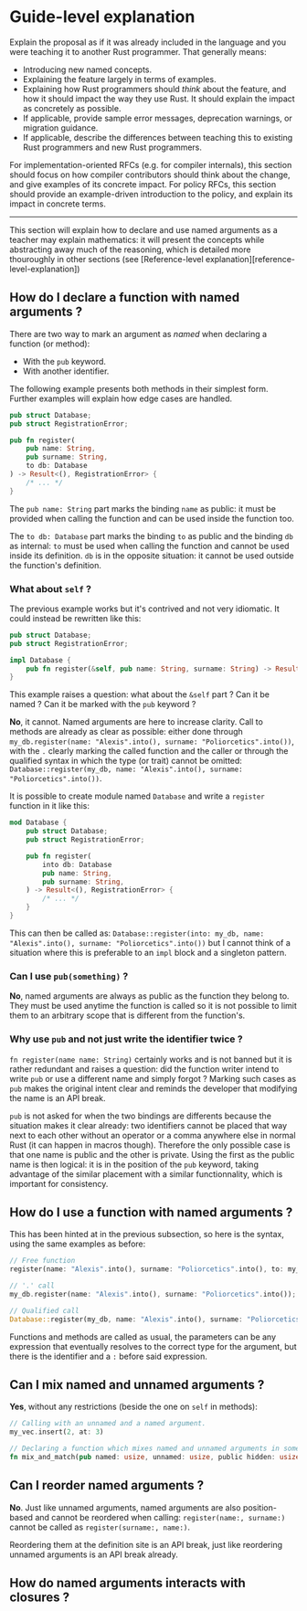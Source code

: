 # Guide-level explanation

[guide-level-explanation]: #guide-level-explanation

Explain the proposal as if it was already included in the language and you were teaching it to
another Rust programmer. That generally means:

- Introducing new named concepts.
- Explaining the feature largely in terms of examples.
- Explaining how Rust programmers should _think_ about the feature, and how it should impact the way
  they use Rust. It should explain the impact as concretely as possible.
- If applicable, provide sample error messages, deprecation warnings, or migration guidance.
- If applicable, describe the differences between teaching this to existing Rust programmers and new
  Rust programmers.

For implementation-oriented RFCs (e.g. for compiler internals), this section should focus on how
compiler contributors should think about the change, and give examples of its concrete impact. For
policy RFCs, this section should provide an example-driven introduction to the policy, and explain
its impact in concrete terms.

---

This section will explain how to declare and use named arguments as a teacher may explain
mathematics: it will present the concepts while abstracting away much of the reasoning, which is
detailed more thouroughly in other sections (see [Reference-level
explanation][reference-level-explanation])

## How do I declare a function with named arguments ?

There are two way to mark an argument as _named_ when declaring a function (or method):

- With the `pub` keyword.
- With another identifier.

The following example presents both methods in their simplest form. Further examples will explain
how edge cases are handled.

```rust
pub struct Database;
pub struct RegistrationError;

pub fn register(
    pub name: String,
    pub surname: String,
    to db: Database
) -> Result<(), RegistrationError> {
    /* ... */
}
```

The `pub name: String` part marks the binding `name` as public: it must be provided when calling the
function and can be used inside the function too.

The `to db: Database` part marks the binding `to` as public and the binding `db` as internal: `to`
must be used when calling the function and cannot be used inside its definition. `db` is in the
opposite situation: it cannot be used outside the function's definition.

### What about `self` ?

The previous example works but it's contrived and not very idiomatic. It could instead be rewritten
like this:

```rust
pub struct Database;
pub struct RegistrationError;

impl Database {
    pub fn register(&self, pub name: String, surname: String) -> Result<(), RegistrationError> { /* ... */ }
}
```

This example raises a question: what about the `&self` part ? Can it be named ? Can it be marked
with the `pub` keyword ?

**No**, it cannot. Named arguments are here to increase clarity. Call to methods are already as
clear as possible: either done through
`my_db.register(name: "Alexis".into(), surname: "Poliorcetics".into())`, with the `.` clearly
marking the called function and the caller or through the qualified syntax in which the type (or
trait) cannot be omitted:
`Database::register(my_db, name: "Alexis".into(), surname: "Poliorcetics".into())`.

It is possible to create module named `Database` and write a `register` function in it like this:

```rust
mod Database {
    pub struct Database;
    pub struct RegistrationError;

    pub fn register(
        into db: Database
        pub name: String,
        pub surname: String,
    ) -> Result<(), RegistrationError> {
        /* ... */
    }
}
```

This can then be called as:
`Database::register(into: my_db, name: "Alexis".into(), surname: "Poliorcetics".into())` but I
cannot think of a situation where this is preferable to an `impl` block and a singleton pattern.

### Can I use `pub(something)` ?

**No**, named arguments are always as public as the function they belong to. They must be used
anytime the function is called so it is not possible to limit them to an arbitrary scope that is
different from the function's.

### Why use `pub` and not just write the identifier twice ?

`fn register(name name: String)` certainly works and is not banned but it is rather redundant and
raises a question: did the function writer intend to write `pub` or use a different name and simply
forgot ? Marking such cases as `pub` makes the original intent clear and reminds the developer that
modifying the name is an API break.

`pub` is not asked for when the two bindings are differents because the situation makes it clear
already: two identifiers cannot be placed that way next to each other without an operator or a comma
anywhere else in normal Rust (it can happen in macros though). Therefore the only possible case is
that one name is public and the other is private. Using the first as the public name is then
logical: it is in the position of the `pub` keyword, taking advantage of the similar placement with
a similar functionnality, which is important for consistency.

## How do I use a function with named arguments ?

This has been hinted at in the previous subsection, so here is the syntax, using the same examples
as before:

```rust
// Free function
register(name: "Alexis".into(), surname: "Poliorcetics".into(), to: my_db);

// '.' call
my_db.register(name: "Alexis".into(), surname: "Poliorcetics".into());

// Qualified call
Database::register(my_db, name: "Alexis".into(), surname: "Poliorcetics".into());
```

Functions and methods are called as usual, the parameters can be any expression that eventually
resolves to the correct type for the argument, but there is the identifier and a `:` before said
expression.

## Can I mix named and unnamed arguments ?

**Yes**, without any restrictions (beside the one on `self` in methods):

```rust
// Calling with an unnamed and a named argument.
my_vec.insert(2, at: 3)

// Declaring a function which mixes named and unnamed arguments in some arbitrary order.
fn mix_and_match(pub named: usize, unnamed: usize, public hidden: usize) { /* ... */ }
```

## Can I reorder named arguments ?

**No**. Just like unnamed arguments, named arguments are also position-based and cannot be reordered
when calling: `register(name:, surname:)` cannot be called as `register(surname:, name:)`.

Reordering them at the definition site is an API break, just like reordering unnamed arguments is an
API break already.

## How do named arguments interacts with closures ?
